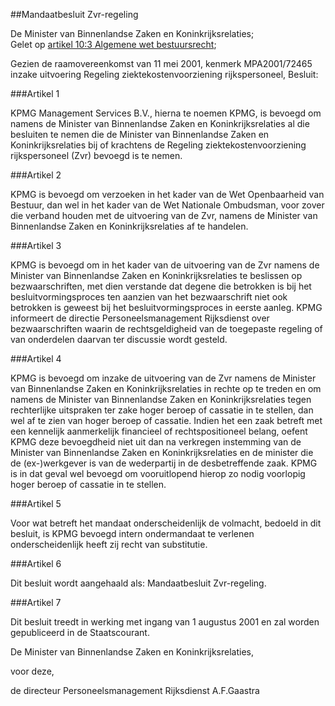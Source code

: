 <meta http-equiv='Content-Type' content='text/html; charset=utf-8' />

##Mandaatbesluit Zvr-regeling

De Minister van Binnenlandse Zaken en Koninkrijksrelaties;  
Gelet op [artikel 10:3 Algemene wet bestuursrecht](../../../../wet/algemene/wet/bestuursrecht/BWBR0005537/README.md);

Gezien de raamovereenkomst van 11 mei 2001, kenmerk MPA2001/72465 inzake uitvoering Regeling ziektekostenvoorziening rijkspersoneel,
Besluit:    

###Artikel 1 

KPMG Management Services B.V., hierna te noemen KPMG, is bevoegd om namens de Minister van Binnenlandse Zaken en Koninkrijksrelaties al die besluiten te nemen die de Minister van Binnenlandse Zaken en Koninkrijksrelaties bij of krachtens de Regeling ziektekostenvoorziening rijkspersoneel (Zvr) bevoegd is te nemen. 

###Artikel 2 

KPMG is bevoegd om verzoeken in het kader van de Wet Openbaarheid van Bestuur, dan wel in het kader van de Wet Nationale Ombudsman, voor zover die verband houden met de uitvoering van de Zvr, namens de Minister van Binnenlandse Zaken en Koninkrijksrelaties af te handelen. 

###Artikel 3 

KPMG is bevoegd om in het kader van de uitvoering van de Zvr namens de Minister van Binnenlandse Zaken en Koninkrijksrelaties te beslissen op bezwaarschriften, met dien verstande dat degene die betrokken is bij het besluitvormingsproces ten aanzien van het bezwaarschrift niet ook betrokken is geweest bij het besluitvormingsproces in eerste aanleg. KPMG informeert de directie Personeelsmanagement Rijksdienst over bezwaarschriften waarin de rechtsgeldigheid van de toegepaste regeling of van onderdelen daarvan ter discussie wordt gesteld. 

###Artikel 4 

KPMG is bevoegd om inzake de uitvoering van de Zvr namens de Minister van Binnenlandse Zaken en Koninkrijksrelaties in rechte op te treden en om namens de Minister van Binnenlandse Zaken en Koninkrijksrelaties tegen rechterlijke uitspraken ter zake hoger beroep of cassatie in te stellen, dan wel af te zien van hoger beroep of cassatie. Indien het een zaak betreft met een kennelijk aanmerkelijk financieel of rechtspositioneel belang, oefent KPMG deze bevoegdheid niet uit dan na verkregen instemming van de Minister van Binnenlandse Zaken en Koninkrijksrelaties en de minister die de (ex-)werkgever is van de wederpartij in de desbetreffende zaak. KPMG is in dat geval wel bevoegd om vooruitlopend hierop zo nodig voorlopig hoger beroep of cassatie in te stellen. 

###Artikel 5 

Voor wat betreft het mandaat onderscheidenlijk de volmacht, bedoeld in dit besluit, is KPMG bevoegd intern ondermandaat te verlenen onderscheidenlijk heeft zij recht van substitutie. 

###Artikel 6 

Dit besluit wordt aangehaald als: Mandaatbesluit Zvr-regeling.

###Artikel 7 

Dit besluit treedt in werking met ingang van 1 augustus 2001 en zal worden gepubliceerd in de Staatscourant. 

De Minister van Binnenlandse Zaken en Koninkrijksrelaties, 

voor deze,

de directeur Personeelsmanagement Rijksdienst
A.F.Gaastra   
